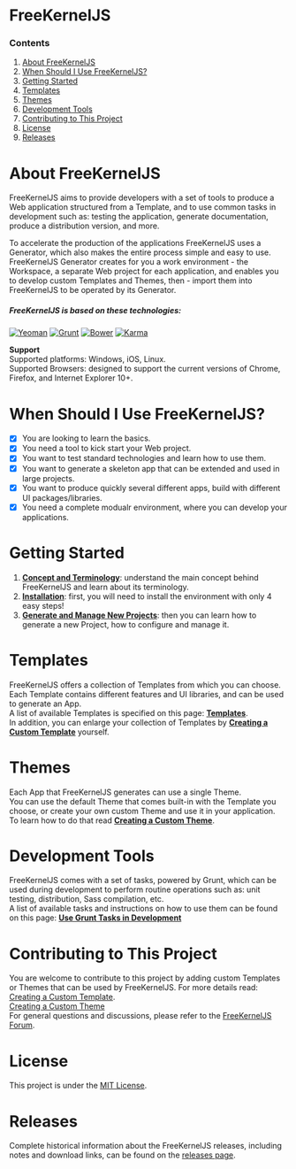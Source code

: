 # FreeKernelJS


### Contents
1. [About FreeKernelJS](#about)
2. [When Should I Use FreeKernelJS?](#use)
3. [Getting Started](#getting-started)
4. [Templates](#templates)
5. [Themes](#themes)
6. [Development Tools](#development)
7. [Contributing to This Project](#contribute)
8. [License](#license)
9. [Releases](#releases)

# <a name="about"></a> About FreeKernelJS
FreeKernelJS aims to provide developers with a set of tools to produce a Web application structured from a Template, and to use common tasks in development such as: testing the application, generate documentation, produce a distribution version, and more.

To accelerate the production of the applications FreeKernelJS uses a Generator, which also makes the entire process simple and easy to use.  
FreeKernelJS Generator creates for you a work environment - the Workspace, a separate Web project for each application, and enables you to develop custom Templates and Themes, then - import them into FreeKernelJS to be operated by its Generator.

##### FreeKernelJS is based on these technologies:
[![Yeoman](http://pixel-cookers.github.io/built-with-badges/yeoman/yeoman-short.png)](http://yeoman.io/)
[![Grunt](http://pixel-cookers.github.io/built-with-badges/grunt/grunt-short.png)](http://gruntjs.com/)
[![Bower](http://pixel-cookers.github.io/built-with-badges/bower/bower-short.png)](http://bower.io/)
[![Karma](http://pixel-cookers.github.io/built-with-badges/karma/karma-short.png)](https://karma-runner.github.io)

**Support**  
Supported platforms: Windows, iOS, Linux.  
Supported Browsers: designed to support the current versions of Chrome, Firefox, and Internet Explorer 10+.

# <a name="use"></a> When Should I Use FreeKernelJS?
- [x] You are looking to learn the basics.
- [x] You need a tool to kick start your Web project.
- [x] You want to test standard technologies and learn how to use them.
- [x] You want to generate a skeleton app that can be extended and used in large projects.
- [x] You want to produce quickly several different apps, build with different UI packages/libraries.
- [x] You need a complete modualr environment, where you can develop your applications.

# <a name="getting-started"></a> Getting Started
1. **[Concept and Terminology](https://github.com/FreeKernelJS/generator-freekerneljs/wiki/Concept-and-Terminology)**: understand the main concept behind FreeKernelJS and learn about its terminology.
2. **[Installation](https://github.com/FreeKernelJS/generator-freekerneljs/wiki/installation)**: first, you will need to install the environment with only 4 easy steps!
3. **[Generate and Manage New Projects](https://github.com/FreeKernelJS/generator-freekerneljs/wiki/generate-app)**: then you can learn how to generate a new Project, how to configure and manage it. 

# <a name="templates"></a> Templates
FreeKernelJS offers a collection of Templates from which you can choose.  
Each Template contains different features and UI libraries, and can be used to generate an App.  
A list of available Templates is specified on this page: **[Templates](https://github.com/FreeKernelJS/generator-freekerneljs/wiki/templates)**.  
In addition, you can enlarge your collection of Templates by **[Creating a Custom Template](https://github.com/FreeKernelJS/generator-freekerneljs/wiki/templates#custom)** yourself.

# <a name="themes"></a> Themes
Each App that FreeKernelJS generates can use a single Theme.  
You can use the default Theme that comes built-in with the Template you choose, or create your own custom Theme and use it in your application.  
To learn how to do that read **[Creating a Custom Theme](https://github.com/FreeKernelJS/generator-freekerneljs/wiki/Themes#custom)**.

# <a name="development"></a> Development Tools
FreeKernelJS comes with a set of tasks, powered by Grunt, which can be used during development to perform routine operations such as: unit testing, distribution, Sass compilation, etc.  
A list of available tasks and instructions on how to use them can be found on this page: **[Use Grunt Tasks in Development](https://github.com/FreeKernelJS/generator-freekerneljs/wiki/grunt-tasks)**

# <a name="contribute"></a> Contributing to This Project
You are welcome to contribute to this project by adding custom Templates or Themes that can be used by FreeKernelJS. For more details read:  
[Creating a Custom Template](https://github.com/FreeKernelJS/generator-freekerneljs/wiki/templates#custom).  
[Creating a Custom Theme](https://github.com/FreeKernelJS/generator-freekerneljs/wiki/Themes#custom)  
For general questions and discussions, please refer to the [FreeKernelJS Forum](http://www.forum.freekerneljs.org/).

# <a name="license"></a> License
This project is under the [MIT License](https://github.com/FreeKernelJS/generator-freekerneljs/blob/master/LICENSE).

# <a name="releases"></a> Releases
Complete historical information about the FreeKernelJS releases, including notes and download links, can be found on the [releases page](https://github.com/FreeKernelJS/generator-freekerneljs/releases).
